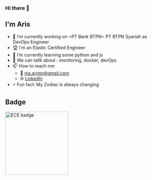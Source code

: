 ### Hi there 👋

## I'm Aris

- 🔭 I’m currently working on ~PT Bank BTPN~ PT BTPN Syariah as DevOps Engineer
- :trophy:  I'm an Elastic Certified Engineer 
- 🌱 I’m currently learning some python and js
- 💬 We can tallk about : monitoring, docker, devOps 
- 📫 How to reach me: 
  - :email: nia.aristo@gmail.com
  - :globe_with_meridians:	[LinkedIn](https://www.linkedin.com/in/nia-aristo/)
- ⚡ Fun fact: My Zodiac is always changing


## Badge

<img src="https://badge.trueability.com/issued_certifications/OKqDKvdWwvQ.png" alt="ECE badge"
	title="Elastic Certified Engineer" width="200" />




<!--
**naristo/naristo** is a ✨ _special_ ✨ repository because its `README.md` (this file) appears on your GitHub profile.

Here are some ideas to get you started:

- 🔭 I’m currently working on ...
- 🌱 I’m currently learning ...
- 👯 I’m looking to collaborate on ...
- 🤔 I’m looking for help with ...
- 💬 Ask me about ...
- 📫 How to reach me: ...
- 😄 Pronouns: ...
- ⚡ Fun fact: ...
-->
